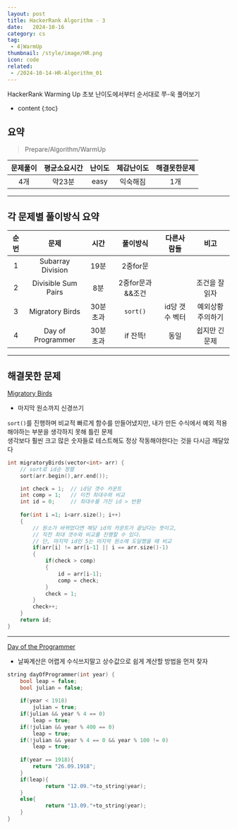 ```yaml
---
layout: post
title: HackerRank Algorithm - 3
date:   2024-10-16
category: cs
tag:
 - 4|WarmUp
thumbnail: /style/image/HR.png
icon: code
related: 
 - /2024-10-14-HR-Algorithm_01
---
```


HackerRank Warming Up 초보 난이도에서부터 순서대로 쭈-욱 풀어보기  

* content
{:toc}


##  요약

> Prepare/Algorithm/WarmUp

|문제풀이|평균소요시간|난이도|체감난이도|해결못한문제|
|:---:|:---:|:---:|:---:|:---:|
|4개|약23분|easy|익숙해짐|1개|

***

##  각 문제별 풀이방식 요약

|순번|문제|시간|풀이방식|다른사람들|비고|
|:---:|:---:|:---:|:---:|:---:|:---:|
|1|Subarray Division|19분|2중for문| | |
|2|Divisible Sum Pairs|8분|2중for문과 &&조건| |조건을 잘 읽자|
|3|Migratory Birds|30분초과|`sort()`|id당 갯수 벡터|예외상황 주의하기|
|4|Day of Programmer|30분초과|if 잔뜩!|동일|쉽지만 긴문제|

***
##  해결못한 문제 

[Migratory Birds](https://www.hackerrank.com/challenges/migratory-birds/problem?isFullScreen=true)

+ 마지막 원소까지 신경쓰기  

`sort()`를 진행하며 비교적 빠르게 함수를 만들어냈지만,
내가 만든 수식에서 예외 적용해야하는 부분을 생각하지 못해 틀린 문제  
생각보다 훨씬 크고 많은 숫자들로 테스트해도 정상 작동해야한다는 것을 다시금 깨달았다  

```cpp
int migratoryBirds(vector<int> arr) {
    // sort로 id순 정렬
    sort(arr.begin(),arr.end());

    int check = 1;  // id당 갯수 카운트
    int comp = 1;   // 이전 최대수와 비교
    int id = 0;     // 최대수를 가진 id > 반환
    
    for(int i =1; i<arr.size(); i++)
    {
        // 원소가 바뀌었다면 해당 id의 카운트가 끝났다는 뜻이고,
        // 직전 최대 갯수와 비교를 진행할 수 있다.
        // 단, 마지막 id인 5는 마지막 원소에 도달했을 때 비교
        if(arr[i] != arr[i-1] || i == arr.size()-1)
        {
            if(check > comp)
            {
                id = arr[i-1];
                comp = check;
            }
            check = 1;
        }
        check++;
    }
    return id;
}
```

***  

[Day of the Programmer](https://www.hackerrank.com/challenges/day-of-the-programmer/problem?isFullScreen=true)

+ 날짜계산은 어렵게 수식쓰지말고 상수값으로 쉽게 계산할 방법을 먼저 찾자

```cpp
string dayOfProgrammer(int year) {
    bool leap = false;
    bool julian = false;
    
    if(year < 1918)
        julian = true;
    if(julian && year % 4 == 0)
        leap = true;
    if(!julian && year % 400 == 0)
        leap = true;
    if(!julian && year % 4 == 0 && year % 100 != 0)
        leap = true;
        
    if(year == 1918){
        return "26.09.1918";
    }
    if(leap){
            return "12.09."+to_string(year);
    }
    else{
            return "13.09."+to_string(year);
    }
}
```
<br>